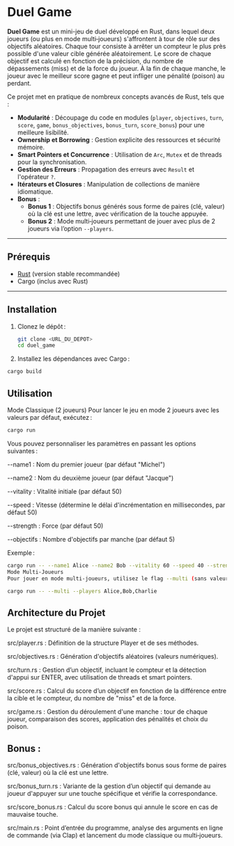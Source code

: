 # Duel Game

**Duel Game** est un mini-jeu de duel développé en Rust, dans lequel deux joueurs (ou plus en mode multi‑joueurs) s'affrontent à tour de rôle sur des objectifs aléatoires. Chaque tour consiste à arrêter un compteur le plus près possible d'une valeur cible générée aléatoirement. Le score de chaque objectif est calculé en fonction de la précision, du nombre de dépassements (miss) et de la force du joueur. À la fin de chaque manche, le joueur avec le meilleur score gagne et peut infliger une pénalité (poison) au perdant.

Ce projet met en pratique de nombreux concepts avancés de Rust, tels que :

- **Modularité** : Découpage du code en modules (`player`, `objectives`, `turn`, `score`, `game`, `bonus_objectives`, `bonus_turn`, `score_bonus`) pour une meilleure lisibilité.
- **Ownership et Borrowing** : Gestion explicite des ressources et sécurité mémoire.
- **Smart Pointers et Concurrence** : Utilisation de `Arc`, `Mutex` et de threads pour la synchronisation.
- **Gestion des Erreurs** : Propagation des erreurs avec `Result` et l'opérateur `?`.
- **Itérateurs et Closures** : Manipulation de collections de manière idiomatique.
- **Bonus** :
  - **Bonus 1** : Objectifs bonus générés sous forme de paires (clé, valeur) où la clé est une lettre, avec vérification de la touche appuyée.
  - **Bonus 2** : Mode multi‑joueurs permettant de jouer avec plus de 2 joueurs via l’option `--players`.

---

## Prérequis

- [Rust](https://www.rust-lang.org/tools/install) (version stable recommandée)
- Cargo (inclus avec Rust)

---

## Installation

1. Clonez le dépôt :
   ```bash
   git clone <URL_DU_DEPOT>
   cd duel_game
   ```


2. Installez les dépendances avec Cargo :

```bash
cargo build
```
## Utilisation
Mode Classique (2 joueurs)
Pour lancer le jeu en mode 2 joueurs avec les valeurs par défaut, exécutez :

```bash
cargo run
```
Vous pouvez personnaliser les paramètres en passant les options suivantes :

--name1 : Nom du premier joueur (par défaut "Michel")

--name2 : Nom du deuxième joueur (par défaut "Jacque")

--vitality : Vitalité initiale (par défaut 50)

--speed : Vitesse (détermine le délai d'incrémentation en millisecondes, par défaut 50)

--strength : Force (par défaut 50)

--objectifs : Nombre d'objectifs par manche (par défaut 5)

Exemple :

```bash
cargo run -- --name1 Alice --name2 Bob --vitality 60 --speed 40 --strength 55 --objectifs 5
Mode Multi‑Joueurs
Pour jouer en mode multi‑joueurs, utilisez le flag --multi (sans valeur) et passez la liste des noms avec l'option --players (noms séparés par des virgules). Utilisez également le double tiret (--) pour transmettre ces arguments à votre programme :
```
```bash
cargo run -- --multi --players Alice,Bob,Charlie
```
## Architecture du Projet
Le projet est structuré de la manière suivante :

src/player.rs : Définition de la structure Player et de ses méthodes.

src/objectives.rs : Génération d'objectifs aléatoires (valeurs numériques).

src/turn.rs : Gestion d’un objectif, incluant le compteur et la détection d'appui sur ENTER, avec utilisation de threads et smart pointers.

src/score.rs : Calcul du score d’un objectif en fonction de la différence entre la cible et le compteur, du nombre de "miss" et de la force.

src/game.rs : Gestion du déroulement d'une manche : tour de chaque joueur, comparaison des scores, application des pénalités et choix du poison.

## Bonus :

src/bonus_objectives.rs : Génération d'objectifs bonus sous forme de paires (clé, valeur) où la clé est une lettre.

src/bonus_turn.rs : Variante de la gestion d’un objectif qui demande au joueur d'appuyer sur une touche spécifique et vérifie la correspondance.

src/score_bonus.rs : Calcul du score bonus qui annule le score en cas de mauvaise touche.

src/main.rs : Point d’entrée du programme, analyse des arguments en ligne de commande (via Clap) et lancement du mode classique ou multi‑joueurs.

